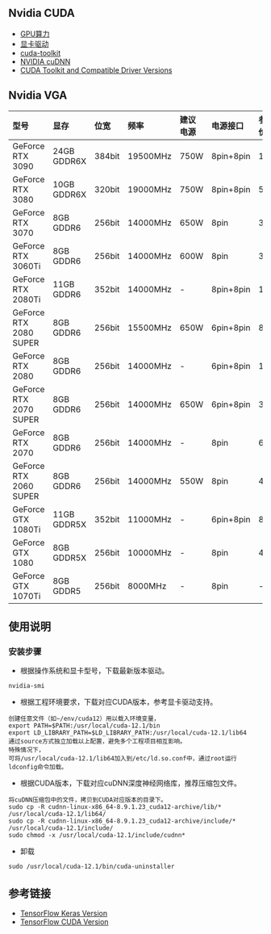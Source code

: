 ## Nvidia CUDA
- [GPU算力](https://developer.nvidia.com/cuda-gpus)
- [显卡驱动](https://www.geforce.com/drivers)
- [cuda-toolkit](https://developer.nvidia.com/cuda-toolkit)
- [NVIDIA cuDNN](https://developer.nvidia.cn/zh-cn/cudnn)
- [CUDA Toolkit and Compatible Driver Versions](https://docs.nvidia.com/deploy/cuda-compatibility/index.html)

## Nvidia VGA
| 型号 | 显存 | 位宽 | 频率 | 建议电源 | 电源接口 | 参考价 |
| :----- | :----- | :----- | :----- | :----- | :----- | :----- |
| GeForce RTX 3090 | 24GB GDDR6X | 384bit | 19500MHz | 750W | 8pin+8pin | 12K |
| GeForce RTX 3080 | 10GB GDDR6X | 320bit | 19000MHz | 750W | 8pin+8pin | 5.5K |
| GeForce RTX 3070 | 8GB GDDR6 | 256bit | 14000MHz | 650W | 8pin | 3.9K |
| GeForce RTX 3060Ti | 8GB GDDR6 | 256bit | 14000MHz | 600W | 8pin | 3K |
| GeForce RTX 2080Ti | 11GB GDDR6 | 352bit | 14000MHz | - | 8pin+8pin | 10K |
| GeForce RTX 2080 SUPER | 8GB GDDR6 | 256bit | 15500MHz | 650W | 6pin+8pin | 8K |
| GeForce RTX 2080 | 8GB GDDR6 | 256bit | 14000MHz | - | 6pin+8pin | 14K |
| GeForce RTX 2070 SUPER | 8GB GDDR6 | 256bit | 14000MHz | 650W | 6pin+8pin | 3.2K |
| GeForce RTX 2070 | 8GB GDDR6 | 256bit | 14000MHz | - | 8pin | 6.6K |
| GeForce RTX 2060 SUPER | 8GB GDDR6 | 256bit | 14000MHz | 550W | 8pin | 4K |
| GeForce GTX 1080Ti | 11GB GDDR5X | 352bit | 11000MHz | - | 6pin+8pin | 8.7K |
| GeForce GTX 1080 | 8GB GDDR5X | 256bit | 10000MHz | - | 8pin | 4.9K |
| GeForce GTX 1070Ti | 8GB GDDR5 | 256bit | 8000MHz | - | 8pin | - |

## 使用说明

### 安装步骤
- 根据操作系统和显卡型号，下载最新版本驱动。
```
nvidia-smi
```
- 根据工程环境要求，下载对应CUDA版本，参考显卡驱动支持。
```
创建任意文件（如~/env/cuda12）用以载入环境变量，
export PATH=$PATH:/usr/local/cuda-12.1/bin
export LD_LIBRARY_PATH=$LD_LIBRARY_PATH:/usr/local/cuda-12.1/lib64
通过source方式独立加载以上配置，避免多个工程项目相互影响。
特殊情况下，
可将/usr/local/cuda-12.1/lib64加入到/etc/ld.so.conf中，通过root运行ldconfig命令加载。
```
- 根据CUDA版本，下载对应cuDNN深度神经网络库，推荐压缩包文件。
```
将cuDNN压缩包中的文件，拷贝到CUDA对应版本的目录下。
sudo cp -R cudnn-linux-x86_64-8.9.1.23_cuda12-archive/lib/* /usr/local/cuda-12.1/lib64/
sudo cp -R cudnn-linux-x86_64-8.9.1.23_cuda12-archive/include/* /usr/local/cuda-12.1/include/
sudo chmod -x /usr/local/cuda-12.1/include/cudnn*
```
- 卸载
```
sudo /usr/local/cuda-12.1/bin/cuda-uninstaller
```

## 参考链接
- [TensorFlow Keras Version](https://docs.floydhub.com/guides/environments/)
- [TensorFlow CUDA Version](https://tensorflow.google.cn/install/source)
